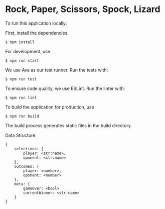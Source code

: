 # Rock, Paper, Scissors, Spock, Lizard

To run this application locally:

First, install the dependencies:

`$ npm install`

For development, use

`$ npm run start`

We use Ava as our test runner. Run the tests with:

`$ npm run test`

To ensure code quality, we use ESLint. Run the linter with:

`$ npm run lint`

To build the application for production, use

`$ npm run build`

The build process generates static files in the build directory.

Data Structure:
```
{
    selections: {
        player: <str:name>,    
        oponent: <str:name>
    },
    outcomes: {
        player: <number>,
        oponent: <number>
    },
    meta: {
        gameOver: <bool>
        currentWinner: <str:name>
    }
}
```
